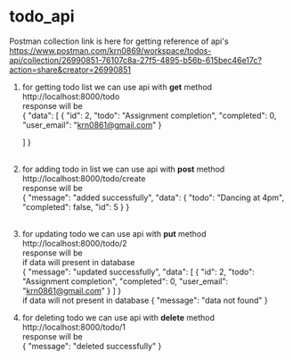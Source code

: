# todo_api
Postman collection link is here for getting reference of api's https://www.postman.com/krn0869/workspace/todos-api/collection/26990851-76107c8a-27f5-4895-b56b-615bec46e17c?action=share&creator=26990851<br>
1. for getting todo list we can use api with <b>get</b> method http://localhost:8000/todo<br>
response will be<br>
{
    "data": [
        {
            "id": 2,
            "todo": "Assignment completion",
            "completed": 0,
            "user_email": "krn0861@gmail.com"
        }

    ]
}<br><br>
2. for adding todo in list we can use api with <b>post</b> method http://localhost:8000/todo/create<br>
response will be<br>
{
    "message": "added successfully",
    "data": {
        "todo": "Dancing at 4pm",
        "completed": false,
        "id": 5
    }
}
<br><br>
3. for updating todo we can use api with <b>put</b> method http://localhost:8000/todo/2<br>
response will be<br>
if data will present in database<br>
{
    "message": "updated successfully",
    "data": [
        {
            "id": 2,
            "todo": "Assignment completion",
            "completed": 0,
            "user_email": "krn0861@gmail.com"
        }
    ]
}<br>
if data will not present in database
{
    "message": "data not found"
}
     <br>
4. for deleting todo we can use api with <b>delete</b> method http://localhost:8000/todo/1<br>
response will be<br>
{
    "message": "deleted successfully"
}
